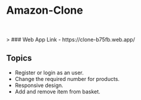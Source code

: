 # Amazon-Clone

<br>
<br>
> ### Web App Link - https://clone-b75fb.web.app/

## Topics

- Register or login as an user.
- Change the required number for products.
- Responsive design.
- Add and remove item from basket.



